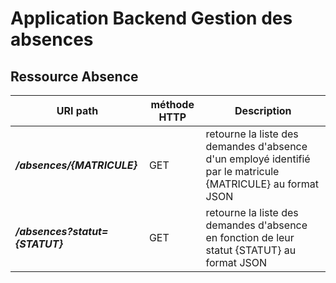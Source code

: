 Application Backend Gestion des absences
========================================


Ressource Absence
-------------------


URI path                         |  méthode HTTP  |  Description  
-------------------------------- | -------------- | --------------------------------------------------------------------------
**_/absences/{MATRICULE}_**      |  GET           |  retourne la liste des demandes d'absence d'un employé identifié par le matricule {MATRICULE}  au format JSON
**_/absences?statut={STATUT}_**      |  GET           |  retourne la liste des demandes d'absence en fonction de leur statut {STATUT} au format JSON
